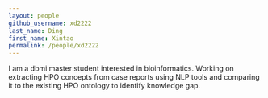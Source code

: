 ```yaml
---
layout: people
github_username: xd2222
last_name: Ding
first_name: Xintao
permalink: /people/xd2222
---
```


I am a dbmi master student interested in bioinformatics. Working on extracting HPO concepts from case reports using NLP tools and comparing it to the existing HPO ontology to identify knowledge gap.
